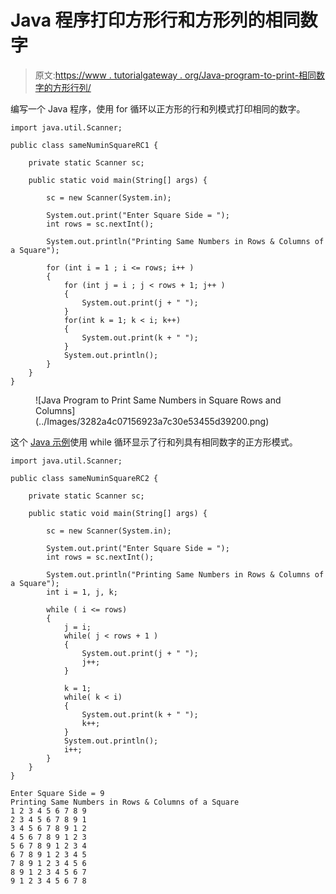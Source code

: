 # Java 程序打印方形行和方形列的相同数字

> 原文:[https://www . tutorialgateway . org/Java-program-to-print-相同数字的方形行列/](https://www.tutorialgateway.org/java-program-to-print-same-numbers-in-square-rows-and-columns/)

编写一个 Java 程序，使用 for 循环以正方形的行和列模式打印相同的数字。

```
import java.util.Scanner;

public class sameNuminSquareRC1 {

	private static Scanner sc;

	public static void main(String[] args) {

		sc = new Scanner(System.in);	

		System.out.print("Enter Square Side = ");
		int rows = sc.nextInt();

		System.out.println("Printing Same Numbers in Rows & Columns of a Square");

		for (int i = 1 ; i <= rows; i++ ) 
		{
			for (int j = i ; j < rows + 1; j++ ) 	
			{
				System.out.print(j + " ");
			}
			for(int k = 1; k < i; k++)
			{
				System.out.print(k + " ");
			}
			System.out.println();
		}
	}
}
```

<figure class="wp-block-image size-large">![Java Program to Print Same Numbers in Square Rows and Columns](../Images/3282a4c07156923a7c30e53455d39200.png)</figure>

这个 [Java 示例](https://www.tutorialgateway.org/learn-java-programs/)使用 while 循环显示了行和列具有相同数字的正方形模式。

```
import java.util.Scanner;

public class sameNuminSquareRC2 {

	private static Scanner sc;

	public static void main(String[] args) {

		sc = new Scanner(System.in);	

		System.out.print("Enter Square Side = ");
		int rows = sc.nextInt();

		System.out.println("Printing Same Numbers in Rows & Columns of a Square");
		int i = 1, j, k;

		while ( i <= rows) 
		{
			j = i;
			while( j < rows + 1 ) 	
			{
				System.out.print(j + " ");
				j++;
			}

			k = 1;
			while( k < i)
			{
				System.out.print(k + " ");
				k++;
			}
			System.out.println();
			i++;
		}
	}
}
```

```
Enter Square Side = 9
Printing Same Numbers in Rows & Columns of a Square
1 2 3 4 5 6 7 8 9 
2 3 4 5 6 7 8 9 1 
3 4 5 6 7 8 9 1 2 
4 5 6 7 8 9 1 2 3 
5 6 7 8 9 1 2 3 4 
6 7 8 9 1 2 3 4 5 
7 8 9 1 2 3 4 5 6 
8 9 1 2 3 4 5 6 7 
9 1 2 3 4 5 6 7 8 
```